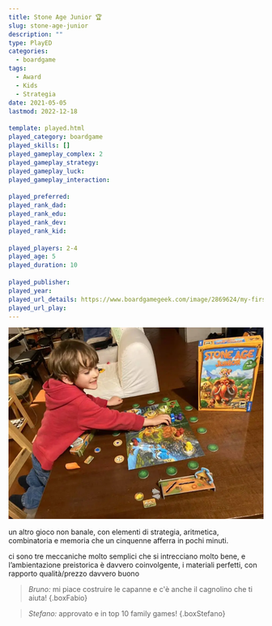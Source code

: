 ```yaml
---
title: Stone Age Junior 🏆
slug: stone-age-junior
description: ""
type: PlayED
categories:
  - boardgame
tags:
  - Award
  - Kids
  - Strategia
date: 2021-05-05
lastmod: 2022-12-18

template: played.html
played_category: boardgame
played_skills: []
played_gameplay_complex: 2
played_gameplay_strategy:
played_gameplay_luck:
played_gameplay_interaction:

played_preferred:
played_rank_dad: 
played_rank_edu: 
played_rank_dev: 
played_rank_kid: 

played_players: 2-4
played_age: 5
played_duration: 10

played_publisher: 
played_year: 
played_url_details: https://www.boardgamegeek.com/image/2869624/my-first-stone-age
played_url_play: 
---
```


![](img/stone_age_junior.webp)

un altro gioco non banale, con elementi di strategia, aritmetica, combinatoria e memoria che un cinquenne afferra in pochi minuti. 

ci sono tre meccaniche molto semplici che si intrecciano molto bene, e l’ambientazione preistorica è davvero coinvolgente, i materiali perfetti, con rapporto qualità/prezzo davvero buono

> *Bruno:* mi piace costruire le capanne e c'è anche il cagnolino che ti aiuta!
{.boxFabio}

> *Stefano:* approvato e in top 10 family games!
{.boxStefano}
